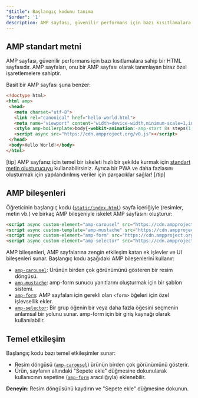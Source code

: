 ```yaml
---
"$title": Başlangıç kodunu tanıma
"$order": '1'
description: AMP sayfası, güvenilir performans için bazı kısıtlamalara sahip bir HTML sayfasıdır. AMP sayfaları, onu bir AMP sayfası olarak tanımlayan biraz özel işaretlemelere sahiptir.
---
```


## AMP standart metni

AMP sayfası, güvenilir performans için bazı kısıtlamalara sahip bir HTML sayfasıdır. AMP sayfaları, onu bir AMP sayfası olarak tanımlayan biraz özel işaretlemelere sahiptir.

Basit bir AMP sayfası şuna benzer:

```html
<!doctype html>
<html amp>
 <head>
   <meta charset="utf-8">
   <link rel="canonical" href="hello-world.html">
   <meta name="viewport" content="width=device-width,minimum-scale=1,initial-scale=1">
   <style amp-boilerplate>body{-webkit-animation:-amp-start 8s steps(1,end) 0s 1 normal both;-moz-animation:-amp-start 8s steps(1,end) 0s 1 normal both;-ms-animation:-amp-start 8s steps(1,end) 0s 1 normal both;animation:-amp-start 8s steps(1,end) 0s 1 normal both}@-webkit-keyframes -amp-start{from{visibility:hidden}to{visibility:visible}}@-moz-keyframes -amp-start{from{visibility:hidden}to{visibility:visible}}@-ms-keyframes -amp-start{from{visibility:hidden}to{visibility:visible}}@-o-keyframes -amp-start{from{visibility:hidden}to{visibility:visible}}@keyframes -amp-start{from{visibility:hidden}to{visibility:visible}}</style><noscript><style amp-boilerplate>body{-webkit-animation:none;-moz-animation:none;-ms-animation:none;animation:none}</style></noscript>
   <script async src="https://cdn.ampproject.org/v0.js"></script>
 </head>
 <body>Hello World!</body>
</html>
```

[tip] AMP sayfanız için temel bir iskeleti hızlı bir şekilde kurmak için [standart metin oluşturucuyu](https://amp.dev/boilerplate) kullanabilirsiniz. Ayrıca bir PWA ve daha fazlasını oluşturmak için yapılandırılmış veriler için parçacıklar sağlar! [/tip]

## AMP bileşenleri

Öğreticinin başlangıç kodu ([`static/index.html`](https://github.com/googlecodelabs/advanced-interactivity-in-amp/blob/master/static/index.html)) sayfa içeriğiyle (resimler, metin vb.) ve birkaç AMP bileşeniyle iskelet AMP sayfasını oluşturur:

```html
<script async custom-element="amp-carousel" src="https://cdn.ampproject.org/v0/amp-carousel-0.1.js"></script>
<script async custom-template="amp-mustache" src="https://cdn.ampproject.org/v0/amp-mustache-0.1.js"></script>
<script async custom-element="amp-form" src="https://cdn.ampproject.org/v0/amp-form-0.1.js"></script>
<script async custom-element="amp-selector" src="https://cdn.ampproject.org/v0/amp-selector-0.1.js"></script>
```

AMP bileşenleri, AMP sayfalarına zengin etkileşim katan ek işlevler ve UI bileşenleri sunar. Başlangıç kodu aşağıdaki AMP bileşenlerini kullanır:

- [`amp-carousel`](../../../../documentation/components/reference/amp-carousel.md): Ürünün birden çok görünümünü gösteren bir resim döngüsü.
- [`amp-mustache`](../../../../documentation/components/reference/amp-mustache.md): amp-form sunucu yanıtlarını oluşturmak için bir şablon sistemi.
- [`amp-form`](../../../../documentation/components/reference/amp-form.md): AMP sayfaları için gerekli olan `<form>` öğeleri için özel işlevsellik ekler.
- [`amp-selector`](../../../../documentation/components/reference/amp-selector.md): Bir grup öğenin bir veya daha fazla öğesini seçmenin anlamsal bir yolunu sunar. amp-form için bir giriş kaynağı olarak kullanılabilir.

## Temel etkileşim

Başlangıç kodu bazı temel etkileşimler sunar:

- Resim döngüsü ([`amp-carousel`](../../../../documentation/components/reference/amp-carousel.md)) ürünün birden çok görünümünü gösterir.
- Ürün, sayfanın altındaki "Sepete ekle" düğmesine dokunularak kullanıcının sepetine ([`amp-form`](../../../../documentation/components/reference/amp-form.md) aracılığıyla) eklenebilir.

**Deneyin**: Resim döngüsünü kaydırın ve "Sepete ekle" düğmesine dokunun.

